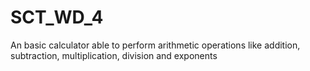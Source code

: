 # SCT_WD_4
An basic calculator able to perform arithmetic operations like addition, subtraction, multiplication, division and exponents
